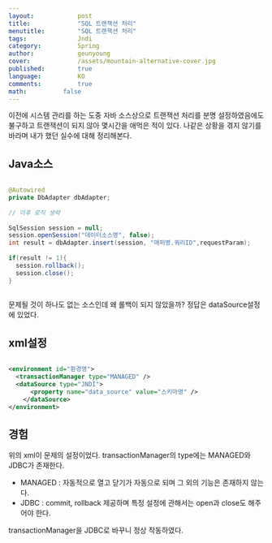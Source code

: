 ```yaml
---
layout:            post
title:             "SQL 트랜잭션 처리"
menutitle:         "SQL 트랜잭션 처리"
tags:              Jndi
category:          Spring
author:            geunyoung
cover:             /assets/mountain-alternative-cover.jpg
published:         true
language:          KO
comments:          true
math:		   false
---
```


이전에 시스템 관리를 하는 도중 자바 소스상으로 트랜잭션 처리를 분명 설정하였음에도 불구하고 트랜잭션이 되지 않아 몇시간을 애먹은 적이 있다. 나같은 상황을 겪지 않기를 바라며 내가 했던 실수에 대해 정리해본다. 

## Java소스

```java

@Autowired
private DbAdapter dbAdapter;
  
// 이후 로직 생략
  
SqlSession session = null;
session.openSession("데이터소스명", false);
int result = dbAdapter.insert(session, "매퍼명.쿼리ID",requestParam);
  
if(result != 1){
  session.rollback();
  session.close();  
}
  
```

문제될 것이 하나도 없는 소스인데 왜 롤백이 되지 않았을까?
정답은 dataSource설정에 있었다.

## xml설정

```xml

<environment id="환경명">
  <transactionManager type="MANAGED" />
  <dataSource type="JNDI">
	  <property name="data_source" value="스키마명" />
	</dataSource>
</environment>

```

## 경험
위의 xml이 문제의 설정이었다.
transactionManager의 type에는 MANAGED와 JDBC가 존재한다.
 - MANAGED : 자동적으로 열고 닫기가 자동으로 되며 그 외의 기능은 존재하지 않는다.
 - JDBC : commit, rollback 제공하며 특정 설정에 관해서는 open과 close도 해주어야 한다.
 
transactionManager을 JDBC로 바꾸니 정상 작동하였다.
